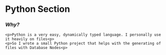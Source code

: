 # Python Section

</hr>

<h3><i>Why?</i></h3>

```
<p>Python is a very easy, dynamically typed language. I personally use it heavily on files<p>
<p>So I wrote a small Python project that helps with the generating of files with Database Nodes<p>
```
